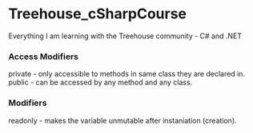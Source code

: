 # Treehouse_cSharpCourse
Everything I am learning with the Treehouse community - C# and .NET

### Access Modifiers
private - only accessible to methods in same class they are declared in.<br />
public - can be accessed by any method and any class.

### Modifiers
readonly - makes the variable unmutable after instaniation (creation).
